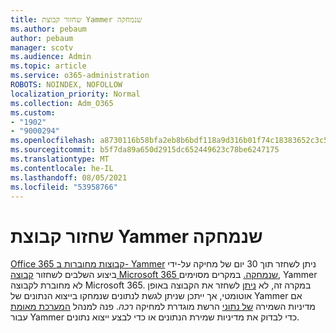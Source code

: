 ```yaml
---
title: שחזור קבוצת Yammer שנמחקה
ms.author: pebaum
author: pebaum
manager: scotv
ms.audience: Admin
ms.topic: article
ms.service: o365-administration
ROBOTS: NOINDEX, NOFOLLOW
localization_priority: Normal
ms.collection: Adm_O365
ms.custom:
- "1902"
- "9000294"
ms.openlocfilehash: a8730116b58bfa2eb8b6bdf118a9d316b01f74c18383652c3c58bda5be15a7b4
ms.sourcegitcommit: b5f7da89a650d2915dc652449623c78be6247175
ms.translationtype: MT
ms.contentlocale: he-IL
ms.lasthandoff: 08/05/2021
ms.locfileid: "53958766"
---
```

# <a name="restore-a-deleted-yammer-group"></a>שחזור קבוצת Yammer שנמחקה

[Office 365 קבוצות מחוברות ב- Yammer](https://docs.microsoft.com/yammer/manage-yammer-groups/yammer-and-office-365-groups) ניתן לשחזר תוך 30 יום של מחיקה על-ידי ביצוע השלבים לשחזור [קבוצה Microsoft 365 שנמחקה.](https://docs.microsoft.com/microsoft-365/admin/create-groups/restore-deleted-group)
במקרים מסוימים, Yammer לא מחוברת לקבוצה Microsoft 365. במקרה זה, לא [ניתן](https://docs.microsoft.com/yammer/manage-security-and-compliance/export-yammer-enterprise-data) לשחזר את הקבוצה באופן אוטומטי, אך ייתכן שניתן לגשת לנתונים שנמחקו בייצוא הנתונים של Yammer אם מדיניות השמירה [של נתוני](https://docs.microsoft.com/yammer/manage-security-and-compliance/manage-data-compliance) הרשת מוגדרת למחיקה *רכה*. פנה למנהל [המערכת מאומת](https://docs.microsoft.com/yammer/manage-yammer-users/manage-yammer-admins) עבור Yammer כדי לבדוק את מדיניות שמירת הנתונים או כדי לבצע ייצוא נתונים.
